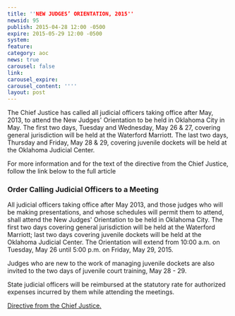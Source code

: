 ```yaml
---
title: ''NEW JUDGES’ ORIENTATION, 2015''
newsid: 95
publish: 2015-04-28 12:00 -0500
expire: 2015-05-29 12:00 -0500
system: 
feature: 
category: aoc
news: true
carousel: false
link: 
carousel_expire: 
carousel_content: ''''
layout: post
---
```

<p>The Chief Justice has called all judicial officers taking office after May, 2013, to attend the New Judges' Orientation to be held in Oklahoma City in May. The first two days, Tuesday and Wednesday, May 26 &amp; 27, covering general jurisdiction will be held at the Waterford Marriott. The last two days, Thursday and Friday, May 28 &amp; 29, covering juvenile dockets will be held at the Oklahoma Judicial Center. </p><p>For more information and for the text of the directive from the Chief Justice, follow the link below to the full article</p>
 <!--more-->
<h3>Order Calling Judicial Officers to a Meeting</h3>
<p>All judicial officers taking office after May 2013, and those judges who will be making presentations, and whose schedules will permit them to attend, shall attend the New Judges' Orientation to be held in Oklahoma City. The first two days covering general jurisdiction will be held at the Waterford Marriott; last two days covering juvenile dockets will be held at the Oklahoma Judicial Center. The Orientation will extend from 10:00 a.m. on Tuesday, May 26 until 5:00 p.m. on Friday, May 29, 2015.</p>
<p>Judges who are new to the work of managing juvenile dockets are also invited to the two days of juvenile court training, May 28 - 29.</p>
<p>State judicial officers will be reimbursed at the statutory rate for authorized expenses incurred by them while attending the meetings.</p>
<p><a href="http://www.oscn.net/images/news/directive-newjudgesorientation.pdf" target="_blank">Directive from the Chief Justice.</a></p>